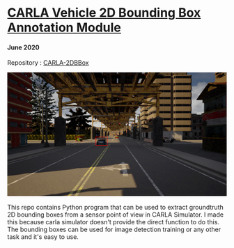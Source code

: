 # [CARLA Vehicle 2D Bounding Box Annotation Module](https://mukhlasadib.github.io/CARLA-2DBBox/)

#### June 2020

Repository : [CARLA-2DBBox](https://github.com/MukhlasAdib/CARLA-2DBBox)

<img src="099163.png" alt="Result example">

This repo contains Python program that can be used to extract groundtruth 2D bounding boxes from a sensor point of view in CARLA Simulator. I made this because carla simulator doesn't provide the direct function to do this. The bounding boxes can be used for image detection training or any other task and it's easy to use. 
